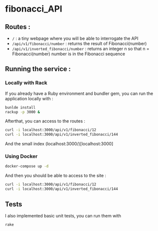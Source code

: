 # fibonacci_API

## Routes :

* `/` : a tiny webpage where you will be able to interrogate the API
* `/api/v1/fibonacci/number` : returns the result of Fibonacci(number)
* `/api/v1/inverted_fibonacci/number` : returns an integer n so that n = Fibonacci(number) number is in the Fibonacci sequence

## Running the service :

### Locally with Rack

If you already have a Ruby environment and bundler gem, you can run the application locally with :

``` bash
bunlde install
rackup -p 3000 &
```

Afterthat, you can access to the routes :
``` bash
curl -i localhost:3000/api/v1/fibonacci/12
curl -i localhost:3000/api/v1/inverted_fibonacci/144
```
And the small index (localhost:3000/)[localhost:3000]

### Using Docker

```bash
docker-compose up -d
```

And then you should be able to access to the site :
``` bash
curl -i localhost:3000/api/v1/fibonacci/12
curl -i localhost:3000/api/v1/inverted_fibonacci/144
```

## Tests

I also implemented basic unit tests, you can run them with
```bash
rake
```
